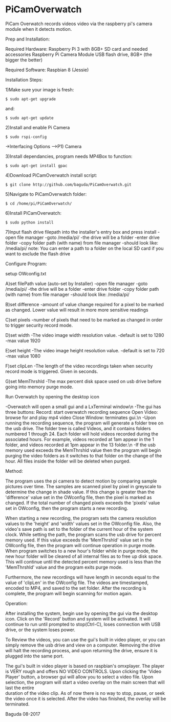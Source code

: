 # PiCamOverwatch

PiCam Overwatch records videos video via the raspberry pi's camera module when it detects motion. 

Prep and Installation:

Required Hardware:
 Raspberry Pi 3 with 8GB+ SD card and needed accessories
 Raspberry Pi Camera Module 
 USB flash drive, 8GB+ (the bigger the better)

Required Software:
 Raspbian 8 (Jessie) 

Installation Steps:

1)Make sure your image is fresh:

	$ sudo apt-get upgrade

and:

	$ sudo apt-get update

2)Install and enable Pi Camera

	$ sudo rspi-config

->Interfacing Options
-->P1) Camera

3)Install dependancies, program needs MP4Box to function:

	$ sudo apt-get install gpac

4)Download PiCamOverwatch install script:

	$ git clone http://github.com/baguda/PiCamOverwatch.git

5)Navigate to PiCamOverwatch folder:

	$ cd /home/pi/PiCamOverwatch/

6)Install PiCamOverwatch:

	$ sudo python install

7)Input flash drive filepath into the installer's entry box and press install
  -open file manager
	-goto /media/pi/
	-the drive will be a folder
	-enter drive folder
	-copy folder path (with name) from file manager
	-should look like:
	  /media/pi/<driveName>
  note: You can enter a path to a folder on the local SD card if you want to exclude the flash drive 
        

Configure Program:

setup OWconfig.txt 
	
A)set filePath value (auto-set by Installer)
-open file manager
-goto /media/pi/
-the drive will be a folder
-enter drive folder
-copy folder path (with name) from file manager
-should look like:
 /media/pi/<driveName>
	
B)set difference
-amount of value change required for a pixel to
 be marked as changed. Lower value will result 
 in more more sensitive readings
	
C)set pixels
-number of pixels that need to be marked as 
 changed in order to trigger security record
 mode. 
	
D)set width
-The video image width resolution value.
-default is set to 1280
-max value 1920
	
E)set height
-The video image height resolution value.
-default is set to 720
-max value 1080
	
F)set clipLen
-The length of the video recordings taken when
 security record mode is triggered. Given in
 seconds.
	
G)set MemThrshld
-The max percent disk space used on usb drive 
 before going into memory purge mode.


Run Overwatch by opening the desktop icon

-Overwatch will open a small gui and a LxTerminal window\n
-The gui has three buttons:
  Record: start overwatch recording sequence
  Open Video: browse for and play mp4 video
  Close Window: terminates gui.\n
-Upon running the recording sequence, the program will 
 generate a folder tree on the usb drive. The folder tree
 is called Videos, and it contains folders numbered 1 
 through 24. Each folder will hold videos recorded during 
 the associated hours. For example, videos recorded at 1am
 appear in the 1 folder, and videos recorded at 1pm appear
 in the 13 folder.\n
-If the usb memory used exceeds the MemThrshld value then
 the program will begin purging the video folders as it 
 switches to that folder on the change of the hour. All
 files inside the folder will be deleted when purged.
 
Method:

The program uses the pi camera to detect motion by comparing 
sample pictures over time. The samples are scanned pixel by pixel
in greyscale to determine the change in shade value. If this 
change is greater than the 'difference' value set in the OWconfig
file, then the pixel is marked as changed. If the total number of
changed pixels exceeds the 'pixels' value set in OWconfig, then 
the program starts a new recording.

When starting a new recording, the program sets the camera 
resolution values to the 'height' and 'width' values set in the 
OWconfig file. Also, the video's save path is set to the folder of
the current hour of the system clock. While setting the path, the
program scans the usb drive for percent memory used. If this 
value exceeds the 'MemThrshld' value set in the OWconfig file,
then the program will continue operation in purge mode. When
program switches to a new hour's folder while in purge mode,
the new hour folder will be cleared of all internal files as to 
free up disk space. This will continue until the detected 
percent memory used is less than the 'MemThrshld' value and 
the program exits purge mode.

Furthermore, the new recordings will have length in seconds 
equal to the value of 'clipLen' in the OWconfig file. The videos
are timestamped, encoded to MP4, and saved to the set folder. 
After the recording is complete, the program will begin scanning 
for motion again.

Operation:

After installing the system, begin use by opening the gui via the
desktop icon. Click on the 'Record' button and system will be
activated. It will continue to run until prompted to stop(Ctrl-C),
loses connection with USB drive, or the system loses power. 
	
To Review the videos, you can use the gui's built in video player,
or you can simply remove the usb drive and view on a computer. 
Removing the drive will halt the recording process, and upon 
returning the drive, ensure it is plugged into the same port. 

The gui's built in video player is based on raspbian's omxplayer.
The player is VERY rough and offers NO VIDEO CONTROLS. Upon
clicking the 'Video Player' button, a browser gui will allow you
to select a video file. Upon selection, the program will start
a video overlay on the main screen that will last the entire 	
duration of the video clip. As of now there is no way to stop,
pause, or seek the video once it is selected. After the video has
finished, the overlay will be terminated.
	  


Baguda 08-2017
